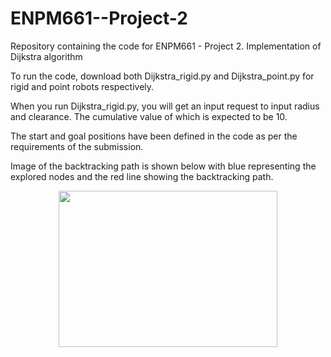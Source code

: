 # ENPM661--Project-2
Repository containing the code for ENPM661 - Project 2. Implementation of Dijkstra algorithm

To run the code, download both Dijkstra_rigid.py and Dijkstra_point.py for rigid and point robots respectively.

When you run Dijkstra_rigid.py, you will get an input request to input radius and clearance. The cumulative value of which is expected to be 10.

The start and goal positions have been defined in the code as per the requirements of the submission.

Image of the backtracking path is shown below with blue representing the explored nodes and the red line showing the backtracking path.

<p align="center">
  <img width="350" height="250" src="https://github.com/swagquotient0/ENPM661--Project-2/blob/master/Images/Dijkstra.png">

